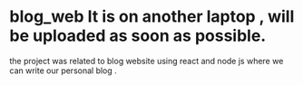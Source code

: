 # blog_web It is on another laptop , will be uploaded as soon as possible.
the project was related to blog website using react and node js where we can write our personal blog .
